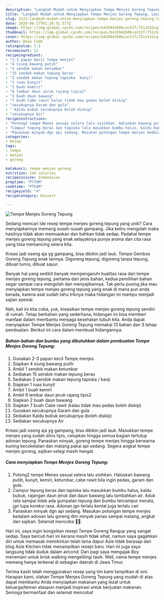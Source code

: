 ```yaml
---
description: "Langkah Mudah untuk Menyiapkan Tempe Menjes Goreng Tepung, Lezat Sekali"
title: "Langkah Mudah untuk Menyiapkan Tempe Menjes Goreng Tepung, Lezat Sekali"
slug: 3123-langkah-mudah-untuk-menyiapkan-tempe-menjes-goreng-tepung-lezat-sekali
date: 2020-06-17T01:28:31.577Z
image: https://img-global.cpcdn.com/recipes/b420942b0bcac53f/751x532cq70/tempe-menjes-goreng-tepung-foto-resep-utama.jpg
thumbnail: https://img-global.cpcdn.com/recipes/b420942b0bcac53f/751x532cq70/tempe-menjes-goreng-tepung-foto-resep-utama.jpg
cover: https://img-global.cpcdn.com/recipes/b420942b0bcac53f/751x532cq70/tempe-menjes-goreng-tepung-foto-resep-utama.jpg
author: Dean Cobb
ratingvalue: 3.5
reviewcount: 12
recipeingredient:
- "2-3 papan kecil Tempe menjes"
- "4 siung bawang putih"
- "1 sendok makan ketumbar"
- "15 sendok makan tepung beras"
- "2 sendok makan tepung tapioka  kanji"
- "1 ruas kunyit"
- "1 buah kemiri"
- "6 lembar daun jeruk rajang tipis2"
- "2 buah daun bawang"
- "7 buah Cabe rawit kalau tidak mau pedas boleh diskip"
- "secukupnya Garam dan gula"
- " Kaldu bubuk secukupnya boleh diskip"
- "secukupnya Air"
recipeinstructions:
- "Potong2 tempe Menes sesuai selera lalu sisihkan. Haluskan bawang putih, kunyit, kemiri, ketumbar, cabe rawit bila ingin pedas, garam dan gula."
- "Campur tepung beras dan tapioka lalu masukkan bumbu halus, kaldu bubuk, rajangan daun jeruk dan daun bawang lalu tambahkan air. Aduk rata sampai tidak ada gumpalan tepung dan bumbu tercampur merata, jgn lupa koreksi rasa. Adonan jgn terlalu kental juga terlalu cair"
- "Panaskan minyak dgn api sedang. Masukan potongan tempe menjes kedalam adonan lalu goreng dlm minyak panas sampai matang, angkat dan sajikan. Selamat mencoba 🙏🥰."
categories:
- Resep
tags:
- tempe
- menjes
- goreng

katakunci: tempe menjes goreng 
nutrition: 144 calories
recipecuisine: Indonesian
preptime: "PT39M"
cooktime: "PT54M"
recipeyield: "4"
recipecategory: Dessert

---
```



![Tempe Menjes Goreng Tepung](https://img-global.cpcdn.com/recipes/b420942b0bcac53f/751x532cq70/tempe-menjes-goreng-tepung-foto-resep-utama.jpg)

Sedang mencari ide resep tempe menjes goreng tepung yang unik? Cara menyiapkannya memang susah-susah gampang. Jika keliru mengolah maka hasilnya tidak akan memuaskan dan bahkan tidak sedap. Padahal tempe menjes goreng tepung yang enak selayaknya punya aroma dan cita rasa yang bisa memancing selera kita.

Kreasi jadi oseng aja yg gampang, bisa dibikin jadi lauk. Tempe Gembos Goreng Tepung enak lainnya. Digoreng tepung, digoreng tanpa tepung, dibuat tumis, dibuat sayur.

Banyak hal yang sedikit banyak mempengaruhi kualitas rasa dari tempe menjes goreng tepung, pertama dari jenis bahan, kedua pemilihan bahan segar sampai cara mengolah dan menyajikannya. Tak perlu pusing jika mau menyiapkan tempe menjes goreng tepung yang enak di mana pun anda berada, karena asal sudah tahu triknya maka hidangan ini mampu menjadi sajian spesial.


Nah, kali ini kita coba, yuk, kreasikan tempe menjes goreng tepung sendiri di rumah. Tetap berbahan yang sederhana, hidangan ini bisa memberi manfaat dalam membantu menjaga kesehatan tubuh kita. Anda dapat menyiapkan Tempe Menjes Goreng Tepung memakai 13 bahan dan 3 tahap pembuatan. Berikut ini cara dalam membuat hidangannya.

<!--inarticleads1-->

##### Bahan-bahan dan bumbu yang dibutuhkan dalam pembuatan Tempe Menjes Goreng Tepung:

1. Gunakan 2-3 papan kecil Tempe menjes
1. Siapkan 4 siung bawang putih
1. Ambil 1 sendok makan ketumbar
1. Sediakan 15 sendok makan tepung beras
1. Sediakan 2 sendok makan tepung tapioka / kanji
1. Siapkan 1 ruas kunyit
1. Ambil 1 buah kemiri
1. Ambil 6 lembar daun jeruk rajang tipis2
1. Siapkan 2 buah daun bawang
1. Siapkan 7 buah Cabe rawit (kalau tidak mau pedas boleh diskip)
1. Gunakan secukupnya Garam dan gula
1. Sediakan  Kaldu bubuk secukupnya (boleh diskip)
1. Sediakan secukupnya Air


Kreasi jadi oseng aja yg gampang, bisa dibikin jadi lauk. Masukkan tempe menjes yang sudah diiris tipis, celupkan hingga semua bagian tertutup adonan tepung. Panaskan minyak, goreng tempe menjes hingga berwarna kuning kecokelatan dan matang pakai api sedang. Segera angkat tempe menjes goreng, sajikan selagi masih hangat. 

<!--inarticleads2-->

##### Cara menyiapkan Tempe Menjes Goreng Tepung:

1. Potong2 tempe Menes sesuai selera lalu sisihkan. Haluskan bawang putih, kunyit, kemiri, ketumbar, cabe rawit bila ingin pedas, garam dan gula.
1. Campur tepung beras dan tapioka lalu masukkan bumbu halus, kaldu bubuk, rajangan daun jeruk dan daun bawang lalu tambahkan air. Aduk rata sampai tidak ada gumpalan tepung dan bumbu tercampur merata, jgn lupa koreksi rasa. Adonan jgn terlalu kental juga terlalu cair
1. Panaskan minyak dgn api sedang. Masukan potongan tempe menjes kedalam adonan lalu goreng dlm minyak panas sampai matang, angkat dan sajikan. Selamat mencoba 🙏🥰.


Hari ini, saya ingin kongsikan resepi Tempe Goreng Rangup yang sangat sedap. Saya bercuti hari ini kerana masih tidak sihat, namun saya gagahkan diri untuk memasak memikirkan telah lama dapur Azie tidak berasap dan blog Azie Kitchen tidak menampilkan resepi baru. Hari ini juga saya langsung tidak duduk dalam aircond. Dari pagi saya mengajak Boy menemani untuk brisk walking mengelilingi tasik. Well, nama tempe menjes memang hanya terkenal di sebagian daerah di Jawa Timur. 

Terima kasih telah menggunakan resep yang tim kami tampilkan di sini. Harapan kami, olahan Tempe Menjes Goreng Tepung yang mudah di atas dapat membantu Anda menyiapkan makanan yang lezat untuk keluarga/teman ataupun menjadi inspirasi untuk berjualan makanan. Semoga bermanfaat dan selamat mencoba!
